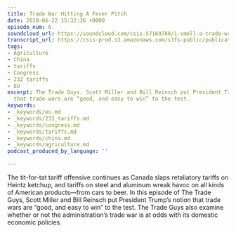 ```yaml
---
title: Trade War Hitting A Fever Pitch
date: 2018-06-22 15:32:36 +0000
episode_num: 6
soundcloud_url: https://soundcloud.com/csis-57169780/i-smell-a-trade-war?in=csis-57169780/sets/the-trade-guys
transcript_url: https://csis-prod.s3.amazonaws.com/s3fs-public/publication/180727_Trade_War_Hitting.pdf?aqux4PCj.Q8G_HFysynCPlE3cQVTxlhO
tags:
- Agriculture
- China
- tariffs
- Congress
- 232 tariffs
- EU
excerpt: The Trade Guys, Scott Miller and Bill Reinsch put President Trump’s notion
  that trade wars are “good, and easy to win” to the test.
keywords:
- _keywords/eu.md
- _keywords/232_tariffs.md
- _keywords/congress.md
- _keywords/tariffs.md
- _keywords/china.md
- _keywords/agriculture.md
podcast_produced_by_language: ''

---
```

The tit-for-tat tariff offensive continues as Canada slaps retaliatory tariffs on Heintz ketchup, and tariffs on steel and aluminum wreak havoc on all kinds of American products—from cars to beer. In this episode of The Trade Guys, Scott Miller and Bill Reinsch put President Trump’s notion that trade wars are “good, and easy to win” to the test. The Trade Guys also examine whether or not the administration’s trade war is at odds with its domestic economic policies.